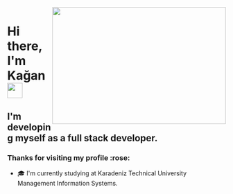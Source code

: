<img src="https://media.giphy.com/media/CTX0ivSQbI78A/source.gif" align="right" width="400" height="270"> 
<h1 align="left">Hi there, I'm Kağan <img src = "https://raw.githubusercontent.com/MartinHeinz/MartinHeinz/master/wave.gif" width = 35px> </h1>

<h2 align="left">I'm developing myself as a full stack developer.</h2> 


<h3 align="left"> Thanks for visiting my profile :rose: </h3> 

- 🎓 I'm currently studying at Karadeniz Technical University Management Information Systems.


